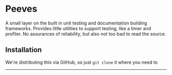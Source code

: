 # Peeves

A small layer on the built in unit testing and documentation building frameworks.
Provides little utilities to support testing, like a timer and profiler.
No assurances of reliability, but also not too bad to read the source.

## Installation

We're distributing this via GitHub, so just `git clone` it where you need to

---